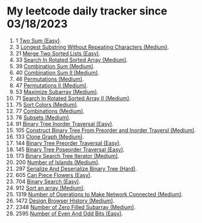 # My leetcode daily tracker since 03/18/2023
1. 1 [Two Sum (Easy)](https://github.com/calebhuangsea/Leetcode/tree/main/leetcode/src/E1TwoSum).
2. 3 [Longest Substring Without Repeating Characters (Medium)](https://github.com/calebhuangsea/Leetcode/tree/main/leetcode/src/M33SearchInRotatedSortedArray).
3. 21 [Merge Two Sorted Lists (Easy)](https://github.com/calebhuangsea/Leetcode/tree/main/leetcode/src/E21MergeTwoSortedLists).
4. 33 [Search In Rotated Sorted Array (Medium)](https://github.com/calebhuangsea/Leetcode/tree/main/leetcode/src/M33SearchInRotatedSortedArray).
5. 39 [Combination Sum (Medium)](https://github.com/calebhuangsea/Leetcode/tree/main/leetcode/src/M39CombinationSum).
6. 40 [Combination Sum II (Medium)](https://github.com/calebhuangsea/Leetcode/tree/main/leetcode/src/M40CombinationSumII).
7. 46 [Permutations (Medium)](https://github.com/calebhuangsea/Leetcode/tree/main/leetcode/src/M46Permutations).
8. 47 [Permutations II (Medium)](https://github.com/calebhuangsea/Leetcode/tree/main/leetcode/src/M47PermutationsII).
9. 53 [Maximize Subarray (Medium)](https://github.com/calebhuangsea/Leetcode/tree/main/leetcode/src/M53MaximumSubarray).
10. 71 [Search In Rotated Sorted Array II (Medium)](https://github.com/calebhuangsea/Leetcode/tree/main/leetcode/src/M71SearchInRotatedSortedArrayII).
11. 75 [Sort Colors (Medium)](https://github.com/calebhuangsea/Leetcode/tree/main/leetcode/src/M75SortColors).
12. 77 [Combinations (Medium)](https://github.com/calebhuangsea/Leetcode/tree/main/leetcode/src/M77Combinations).
13. 78 [Subsets (Medium)](https://github.com/calebhuangsea/Leetcode/tree/main/leetcode/src/M78subsets).
13. 91 [Binary Tree Inorder Traversal (Easy)](https://github.com/calebhuangsea/Leetcode/tree/main/leetcode/src/E91BinaryTreeInorderTraversal).
14. 105 [Construct Binary Tree From Preorder and Inorder Traversl (Medium)](https://github.com/calebhuangsea/Leetcode/tree/main/leetcode/src/M105ConstructBinaryTreeFromPreorderAndInorderTraversal).
15. 133 [Clone Graph (Medium)](https://github.com/calebhuangsea/Leetcode/tree/main/leetcode/src/M133CloneGraph).
16. 144 [Binary Tree Preorder Traversal (Easy)](https://github.com/calebhuangsea/Leetcode/tree/main/leetcode/src/E144BinaryTreePreorderTraversal).
17. 145 [Binary Tree Poseorder Traversal (Easy)](https://github.com/calebhuangsea/Leetcode/tree/main/leetcode/src/E145BinaryTreePostorderTraversal).
18. 173 [Binary Search Tree Iterator (Medium)](https://github.com/calebhuangsea/Leetcode/tree/main/leetcode/src/M173BinarySearchTreeIterator).
19. 200 [Number of Islands (Medium)](https://github.com/calebhuangsea/Leetcode/tree/main/leetcode/src/M200NumberOfIslands).
20. 297 [Serialize And Deserialize Binary Tree (Hard)](https://github.com/calebhuangsea/Leetcode/tree/main/leetcode/src/H297SerializeAndDeserializeBinaryTree).
21. 605 [Can Piece Flowers (Easy)](https://github.com/calebhuangsea/Leetcode/tree/main/leetcode/src/E605CanPieceFlowers).
22. 704 [Binary Search (Easy)](https://github.com/calebhuangsea/Leetcode/tree/main/leetcode/src/E704BinarySearch).
23. 912 [Sort an array (Medium)](https://github.com/calebhuangsea/Leetcode/tree/main/leetcode/src/M912SortAnArray).
24. 1319 [Number of Operations to Make Network Connected (Medium)](https://github.com/calebhuangsea/Leetcode/tree/main/leetcode/src/M1319NumberOfOperationsToMakeNetworkConnected).
25. 1472 [Design Browser History (Medium)](https://github.com/calebhuangsea/Leetcode/tree/main/leetcode/src/M1472DesignBrowserHistory).
26. 2348 [Number of Zero Filled Subarray (Medium)](https://github.com/calebhuangsea/Leetcode/tree/main/leetcode/src/M2348NumberOfZeroFilledSubarray).
27. 2595 [Number of Even And Odd Bits (Easy)](https://github.com/calebhuangsea/Leetcode/tree/main/leetcode/src/E2595NumberOfEvenAndOddBits).
